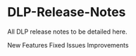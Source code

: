 # DLP-Release-Notes

All DLP release notes to be detailed here.

New Features
Fixed Issues
Improvements



